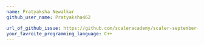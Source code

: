```yaml
---
name: Pratyaksha Newalkar
github_user_name: Pratyaksha462

url_of_github_issue: https://github.com/scaleracademy/scaler-september-open-source-challenge/issues/279
your_favroite_programming_language: C++
---
```

